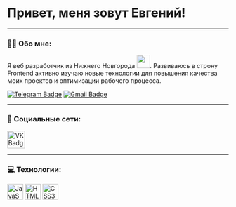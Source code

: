 
# Привет, меня зовут Евгений!

---

### :man_technologist: Обо мне:
Я веб разработчик из Нижнего Новгорода <img src="https://media.giphy.com/media/WUlplcMpOCEmTGBtBW/giphy.gif" width="30px">. Развиваюсь в строну Frontend активно изучаю новые технологии для повышения качества моих проектов и оптимизации рабочего процесса.

[![Telegram Badge](https://img.shields.io/badge/Telegram-2CA5E0?style=for-the-badge&logo=telegram&logoColor=white)](https://t.me/eugene_maikov2000) 
[![Gmail Badge](https://img.shields.io/badge/Gmail-D14836?style=for-the-badge&logo=gmail&logoColor=white)](mailto:eugene-maikov2000@yandex.ru)

---

### 🤝 Социальные сети:

  <div id="badges">
    <a href="[https://vk.com/f1ll_zzz](https://vk.com/eugene_maikov)" target="_blank">
      <img src="https://cdn-icons-png.flaticon.com/512/145/145813.png" width="40" height="40" alt="VK Badge"/>
    </a>
  </div>

---

### 💻 Технологии:

<div align="left">
<!--  JS  -->
  <a href="https://developer.mozilla.org/en-US/docs/Web/JavaScript" target="_blank" rel="noreferrer"><img src="https://raw.githubusercontent.com/danielcranney/readme-generator/main/public/icons/skills/javascript-colored.svg" width="36" height="36" alt="JavaScript" /></a>
<!--  Html  -->
  <a href="https://developer.mozilla.org/en-US/docs/Glossary/HTML5" target="_blank" rel="noreferrer"><img src="https://raw.githubusercontent.com/danielcranney/readme-generator/main/public/icons/skills/html5-colored.svg" width="36" height="36" alt="HTML5" /></a>
<!--  Css  -->
  <a href="https://www.w3.org/TR/CSS/#css" target="_blank" rel="noreferrer"><img src="https://raw.githubusercontent.com/danielcranney/readme-generator/main/public/icons/skills/css3-colored.svg" width="36" height="36" alt="CSS3" /></a>
  
  
</div>
